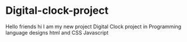 # Digital-clock-project
Hello friends hi I am my new project  Digital Clock project in Programming language designs html and CSS  Javascript
